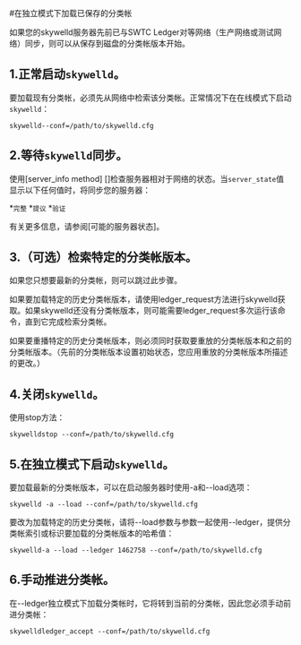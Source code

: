#在独立模式下加载已保存的分类帐

如果您的skywelld服务器先前已与SWTC Ledger对等网络（生产网络或测试网络）同步，则可以从保存到磁盘的分类帐版本开始。

## 1.正常启动`skywelld`。

要加载现有分类帐，必须先从网络中检索该分类帐。正常情况下在在线模式下启动`skywelld`：

```
skywelld--conf=/path/to/skywelld.cfg
```

## 2.等待`skywelld`同步。

使用[server_info method] []检查服务器相对于网络的状态。当`server_state`值显示以下任何值时，将同步您的服务器：

*`完整`
*`提议`
*`验证`

有关更多信息，请参阅[可能的服务器状态]。

## 3.（可选）检索特定的分类帐版本。

如果您只想要最新的分类帐，则可以跳过此步骤。

如果要加载特定的历史分类帐版本，请使用ledger_request方法进行skywelld获取。如果skywelld还没有分类帐版本，则可能需要ledger_request多次运行该命令，直到它完成检索分类帐。

如果要重播特定的历史分类帐版本，则必须同时获取要重放的分类帐版本和之前的分类帐版本。（先前的分类帐版本设置初始状态，您应用重放的分类帐版本所描述的更改。）

## 4.关闭`skywelld`。

使用stop方法：

```
skywelldstop --conf=/path/to/skywelld.cfg
```

## 5.在独立模式下启动`skywelld`。

要加载最新的分类帐版本，可以在启动服务器时使用-a和--load选项：
```
skywelld -a --load --conf=/path/to/skywelld.cfg
```

要改为加载特定的历史分类帐，请将--load参数与参数一起使用--ledger，提供分类帐索引或标识要加载的分类帐版本的哈希值：

```
skywelld-a --load --ledger 1462758 --conf=/path/to/skywelld.cfg
```

## 6.手动推进分类帐。

在--ledger独立模式下加载分类帐时，它将转到当前的分类帐，因此您必须手动前进分类帐：

```
skywelldledger_accept --conf=/path/to/skywelld.cfg
```
